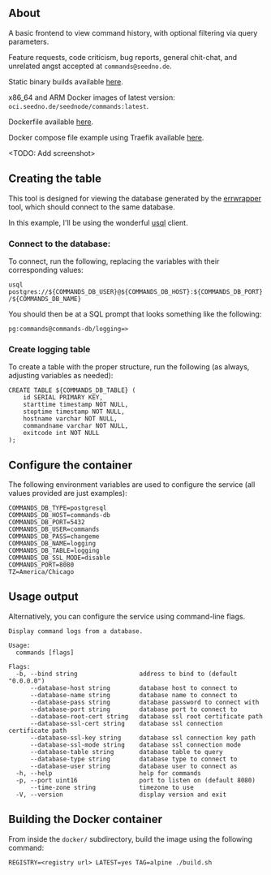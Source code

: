 
## About
A basic frontend to view command history, with optional filtering via query parameters.

Feature requests, code criticism, bug reports, general chit-chat, and unrelated angst accepted at `commands@seedno.de`.

Static binary builds available [here](https://cdn.seedno.de/builds/commands).

x86_64 and ARM Docker images of latest version: `oci.seedno.de/seednode/commands:latest`.

Dockerfile available [here](https://git.seedno.de/seednode/commands/raw/branch/master/docker/Dockerfile).

Docker compose file example using Traefik available [here](https://git.seedno.de/seednode/commands/raw/branch/master/docker/docker-compose.yml).

<TODO: Add screenshot>

## Creating the table
This tool is designed for viewing the database generated by the [errwrapper](https://git.seedno.de/seednode/errwrapper) tool, which should connect to the same database.

In this example, I'll be using the wonderful [usql](https://github.com/xubingnan123/usql) client.

### Connect to the database:
To connect, run the following, replacing the variables with their corresponding values:

`usql postgres://${COMMANDS_DB_USER}@${COMMANDS_DB_HOST}:${COMMANDS_DB_PORT}/${COMMANDS_DB_NAME}`

You should then be at a SQL prompt that looks something like the following:

`pg:commands@commands-db/logging=>`

### Create logging table
To create a table with the proper structure, run the following (as always, adjusting variables as needed):
```
CREATE TABLE ${COMMANDS_DB_TABLE} (
	id SERIAL PRIMARY KEY,
	starttime timestamp NOT NULL,
	stoptime timestamp NOT NULL,
	hostname varchar NOT NULL,
	commandname varchar NOT NULL,
	exitcode int NOT NULL
);
```

## Configure the container
The following environment variables are used to configure the service (all values provided are just examples):
```
COMMANDS_DB_TYPE=postgresql
COMMANDS_DB_HOST=commands-db
COMMANDS_DB_PORT=5432
COMMANDS_DB_USER=commands
COMMANDS_DB_PASS=changeme
COMMANDS_DB_NAME=logging
COMMANDS_DB_TABLE=logging
COMMANDS_DB_SSL_MODE=disable
COMMANDS_PORT=8080
TZ=America/Chicago
```

## Usage output
Alternatively, you can configure the service using command-line flags.
```
Display command logs from a database.

Usage:
  commands [flags]

Flags:
  -b, --bind string                 address to bind to (default "0.0.0.0")
      --database-host string        database host to connect to
      --database-name string        database name to connect to
      --database-pass string        database password to connect with
      --database-port string        database port to connect to
      --database-root-cert string   database ssl root certificate path
      --database-ssl-cert string    database ssl connection certificate path
      --database-ssl-key string     database ssl connection key path
      --database-ssl-mode string    database ssl connection mode
      --database-table string       database table to query
      --database-type string        database type to connect to
      --database-user string        database user to connect as
  -h, --help                        help for commands
  -p, --port uint16                 port to listen on (default 8080)
      --time-zone string            timezone to use
  -V, --version                     display version and exit
```

## Building the Docker container
From inside the `docker/` subdirectory, build the image using the following command:

`REGISTRY=<registry url> LATEST=yes TAG=alpine ./build.sh`
